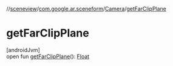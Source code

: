 //[sceneview](../../../index.md)/[com.google.ar.sceneform](../index.md)/[Camera](index.md)/[getFarClipPlane](get-far-clip-plane.md)

# getFarClipPlane

[androidJvm]\
open fun [getFarClipPlane](get-far-clip-plane.md)(): [Float](https://kotlinlang.org/api/latest/jvm/stdlib/kotlin/-float/index.html)
